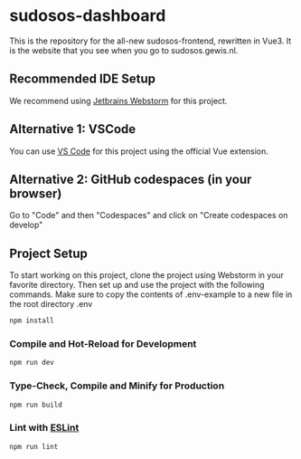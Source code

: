 # sudosos-dashboard

This is the repository for the all-new sudosos-frontend, rewritten in Vue3. It is the website that you see when you go to sudosos.gewis.nl.

## Recommended IDE Setup

We recommend using [Jetbrains Webstorm](https://www.jetbrains.com/webstorm/) for this project.

## Alternative 1: VSCode

You can use [VS Code]() for this project using the official Vue extension.

## Alternative 2: GitHub codespaces (in your browser)

Go to "Code" and then "Codespaces" and click on "Create codespaces on develop"

## Project Setup

To start working on this project, clone the project using Webstorm in your favorite directory. Then set up and use the project with the following commands. Make sure to copy the contents of .env-example to a new file in the root directory .env

```sh
npm install
```

### Compile and Hot-Reload for Development

```sh
npm run dev
```

### Type-Check, Compile and Minify for Production

```sh
npm run build
```

### Lint with [ESLint](https://eslint.org/)

```sh
npm run lint
```
